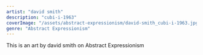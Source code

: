 ```yaml
---
artist: "david smith"
description: "cubi-i-1963"
coverImage: "/assets/abstract-expressionism/david-smith_cubi-i-1963.jpg"
genre: "Abstract Expressionism"
---
```

This is an art by david smith on Abstract Expressionism


